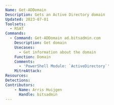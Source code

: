 ```yaml
---
Name: Get-ADDomain
Description: Gets an Active Directory domain
Updated: 2023-07-01
Toolsets:
  - RSAT
Commands:
  - Command: Get-ADDomain ad.bitsadmin.com
    Description: Get domain
    Usecases:
      - Get information about the domain
    Function: Domain
    Comments:
      - 'PowerShell Module: `ActiveDirectory`'
    MitreAttack:
Resources:
Detections:
Contributors:
    - Name: Arris Huijgen
      Handle: bitsadmin
---
```

